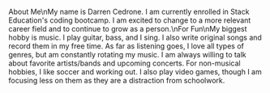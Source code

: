 About Me\nMy name is Darren Cedrone. I am currently enrolled in Stack Education's coding bootcamp. I am excited to change to a more relevant career field and to continue to grow as a person.\nFor Fun\nMy biggest hobby is music. I play guitar, bass, and I sing. I also write original songs and record them in my free time. As far as listening goes, I love all types of genres, but am constantly rotating my music. I am always willing to talk about favorite artists/bands and upcoming concerts. For non-musical hobbies, I like soccer and working out. I also play video games, though I am focusing less on them as they are a distraction from schoolwork.
